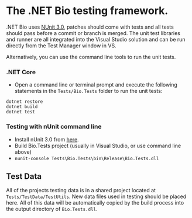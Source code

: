 # The .NET Bio testing framework.

.NET Bio uses [NUnit 3.0](http://www.nunit.org/), patches should come with tests and all tests should pass before a commit or branch is merged. The unit test libraries and runner are all integrated into the Visual Studio solution and can be run directly from the Test Manager window in VS. 

Alternatively, you can use the command line tools to run the unit tests.

### .NET Core
- Open a command line or terminal prompt and execute the following statements in the `Tests/Bio.Tests` folder to run the unit tests:

```
dotnet restore
dotnet build
dotnet test
```

### Testing with nUnit command line

 - Install nUnit 3.0 from [here](https://github.com/nunit/docs/wiki/Installation).
 - Build Bio.Tests project (usually in Visual Studio, or use command line above)
 - `nunit-console Tests\Bio.Tests\bin\Release\Bio.Tests.dll`

## Test Data

All of the projects testing data is in a shared project located at  `Tests/TestData/TestUtils`.  New data files used in testing should be placed here. All of this data will be automatically copied by the build process into the output directory of `Bio.Tests.dll`.  